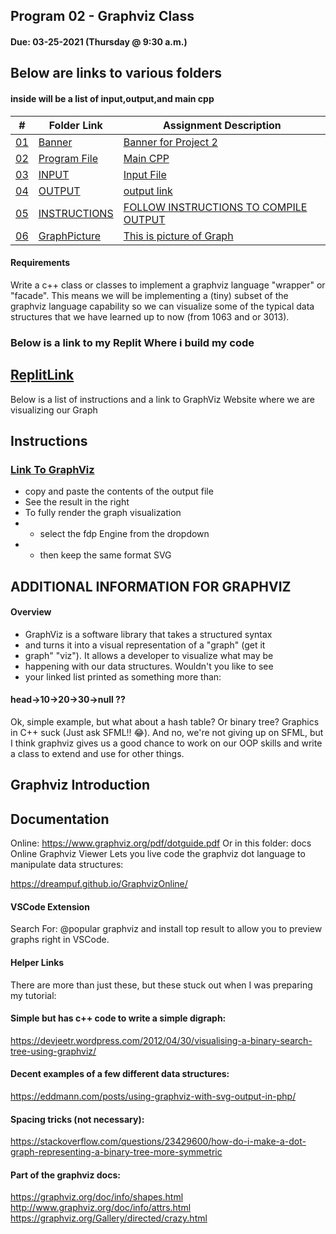 ## Program 02 - Graphviz Class

#### Due: 03-25-2021 (Thursday @ 9:30 a.m.)



## Below are links to various folders
#### inside will be a list of input,output,and main cpp

|   #    | Folder Link       | Assignment Description                          |
|------- |-------------------|-------------------------------------------------|
| [01](.P02) |  [Banner](./P02) | [ Banner for Project 2](./P02)|
| [02](.main.cpp) |  [Program File](./main.cpp) | [ Main CPP](./main.cpp)|
| [03](.input.txt) |  [INPUT](./input.txt) | [ Input File ](./input.txt)   |
| [04](.output.txt) |  [OUTPUT](./output.txt) | [output link](./output.txt)|
| [05](.Instructions.txt) |  [INSTRUCTIONS](./Instructions.txt) | [FOLLOW INSTRUCTIONS TO COMPILE OUTPUT](./Instructions.txt)|
| [06](.GRAPH_PICTURE.png) |  [GraphPicture](./GRAPH_PICTURE.png) | [This is picture of Graph](./GRAPH_PICTURE.png)   |

#### Requirements
Write a c++ class or classes to implement a graphviz language "wrapper" or "facade". This means we will be implementing a (tiny) subset of the graphviz language capability so we can visualize some of the typical data structures that we have learned up to now (from 1063 and or 3013).


### Below is a link to my Replit Where i build my code


## [ReplitLink](https://replit.com/@ethancoyle7/progr2revised)


 Below is a list of instructions and a link to GraphViz Website where we are visualizing our Graph
 
## Instructions

### [Link To GraphViz](https://dreampuf.github.io/GraphvizOnline)

* copy and paste the contents of the output file
* See the result in the right 
* To fully render the graph visualization
* * select the fdp Engine from the dropdown
* * then keep the same format SVG


## ADDITIONAL INFORMATION FOR GRAPHVIZ

#### Overview
* GraphViz is a software library that takes a structured syntax 
* and turns it into a visual representation of a "graph" (get it
* graph" "viz"). It allows a developer to visualize what may be 
* happening with our data structures. Wouldn't you like to see 
* your linked list printed as something more than:

#### head->10->20->30->null ??

Ok, simple example, but what about a hash table? Or binary tree? Graphics in C++ suck (Just ask SFML!! 😂). And no, we're not giving up on SFML, but I think graphviz gives us a good chance to work on our OOP skills and write a class to extend and use for other things.

## Graphviz Introduction

## Documentation
Online: https://www.graphviz.org/pdf/dotguide.pdf
Or in this folder: docs
Online Graphviz Viewer
Lets you live code the graphviz dot language to manipulate data structures:

https://dreampuf.github.io/GraphvizOnline/

#### VSCode Extension
Search For: @popular graphviz and install top result to allow you to preview graphs right in VSCode.

#### Helper Links
There are more than just these, but these stuck out when I was preparing my tutorial:

#### Simple but has c++ code to write a simple digraph:
https://devjeetr.wordpress.com/2012/04/30/visualising-a-binary-search-tree-using-graphviz/

#### Decent examples of a few different data structures:
https://eddmann.com/posts/using-graphviz-with-svg-output-in-php/

#### Spacing tricks (not necessary):
https://stackoverflow.com/questions/23429600/how-do-i-make-a-dot-graph-representing-a-binary-tree-more-symmetric

#### Part of the graphviz docs:
https://graphviz.org/doc/info/shapes.html
http://www.graphviz.org/doc/info/attrs.html
https://graphviz.org/Gallery/directed/crazy.html

 